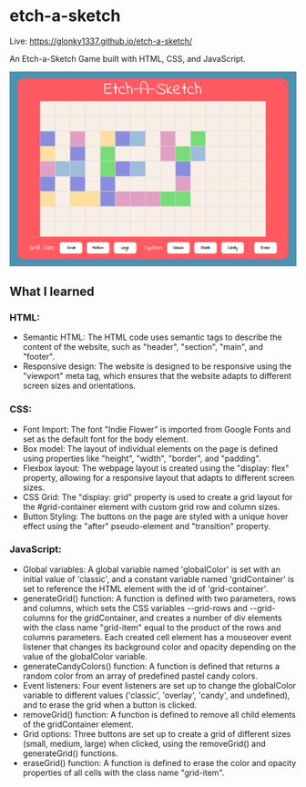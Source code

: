 # etch-a-sketch

Live: https://glonky1337.github.io/etch-a-sketch/

An Etch-a-Sketch Game built with HTML, CSS, and JavaScript.

![website-preview](./etch-a-sketch-screenshot.png)

## What I learned

### HTML:
- Semantic HTML: The HTML code uses semantic tags to describe the content of the website, such as "header", "section", "main", and "footer".
- Responsive design: The website is designed to be responsive using the "viewport" meta tag, which ensures that the website adapts to different screen sizes and orientations.

### CSS:
- Font Import: The font "Indie Flower" is imported from Google Fonts and set as the default font for the body element.
- Box model: The layout of individual elements on the page is defined using properties like "height", "width", "border", and "padding".
- Flexbox layout: The webpage layout is created using the "display: flex" property, allowing for a responsive layout that adapts to different screen sizes.
- CSS Grid: The "display: grid" property is used to create a grid layout for the #grid-container element with custom grid row and column sizes.
- Button Styling: The buttons on the page are styled with a unique hover effect using the "after" pseudo-element and "transition" property.


### JavaScript:
- Global variables: A global variable named 'globalColor' is set with an initial value of 'classic', and a constant variable named 'gridContainer' is set to reference the HTML element with the id of 'grid-container'.
- generateGrid() function: A function is defined with two parameters, rows and columns, which sets the CSS variables --grid-rows and --grid-columns for the gridContainer, and creates a number of div elements with the class name "grid-item" equal to the product of the rows and columns parameters. Each created cell element has a mouseover event listener that changes its background color and opacity depending on the value of the globalColor variable.
- generateCandyColors() function: A function is defined that returns a random color from an array of predefined pastel candy colors.
- Event listeners: Four event listeners are set up to change the globalColor variable to different values ('classic', 'overlay', 'candy', and undefined), and to erase the grid when a button is clicked.
- removeGrid() function: A function is defined to remove all child elements of the gridContainer element.
- Grid options: Three buttons are set up to create a grid of different sizes (small, medium, large) when clicked, using the removeGrid() and generateGrid() functions.
- eraseGrid() function: A function is defined to erase the color and opacity properties of all cells with the class name "grid-item".
